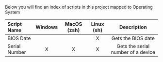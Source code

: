 Below you will find an index of scripts in this project mapped to Operating System


|Script Name|Windows|MacOS (zsh)|Linux (sh)|Description|
|:---|:---:|:---:|:---:|:---:|
|BIOS Date|||X|Gets the BIOS date|
|Serial Number|X|X|X|Gets the serial number of a device|

